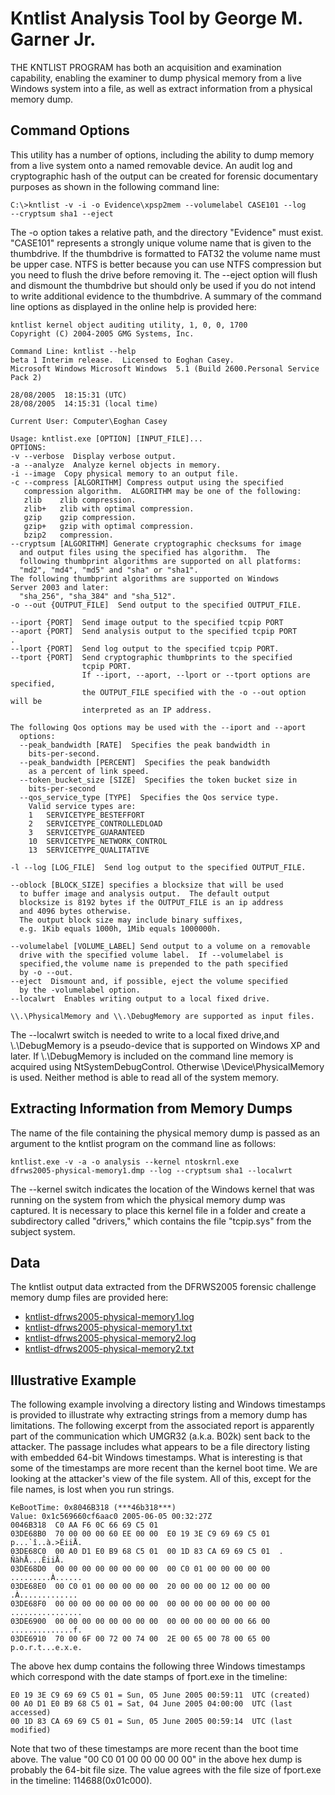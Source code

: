 # Kntlist Analysis Tool by George M. Garner Jr.

THE KNTLIST PROGRAM has both an acquisition and examination capability, enabling the examiner to dump physical memory from a live Windows system into a file, as well as extract information from a physical memory dump.

## Command Options
This utility has a number of options, including the ability to dump memory from a live system onto a named removable device. An audit log and cryptographic hash of the output can be created for forensic documentary purposes as shown in the following command line:

```
C:\>kntlist -v -i -o Evidence\xpsp2mem --volumelabel CASE101 --log 
--cryptsum sha1 --eject
```

The -o option takes a relative path, and the directory "Evidence" must exist. "CASE101" represents a strongly unique volume name that is given to the thumbdrive. If the thumbdrive is formatted to FAT32 the volume name must be upper case. NTFS is better because you can use NTFS compression but you need to flush the drive before removing it. The --eject option will flush and dismount the thumbdrive but should only be used if you do not intend to write additional evidence to the thumbdrive. A summary of the command line options as displayed in the online help is provided here:

```
kntlist kernel object auditing utility, 1, 0, 0, 1700
Copyright (C) 2004-2005 GMG Systems, Inc.

Command Line: kntlist --help
beta 1 Interim release.  Licensed to Eoghan Casey.
Microsoft Windows Microsoft Windows  5.1 (Build 2600.Personal Service Pack 2)

28/08/2005  18:15:31 (UTC)
28/08/2005  14:15:31 (local time)

Current User: Computer\Eoghan Casey

Usage: kntlist.exe [OPTION] [INPUT_FILE]...
OPTIONS:
-v --verbose  Display verbose output.
-a --analyze  Analyze kernel objects in memory.
-i --image  Copy physical memory to an output file.
-c --compress [ALGORITHM] Compress output using the specified
   compression algorithm.  ALGORITHM may be one of the following:
   zlib    zlib compression.
   zlib+   zlib with optimal compression.
   gzip    gzip compression.
   gzip+   gzip with optimal compression.
   bzip2   compression.
--cryptsum [ALGORITHM] Generate cryptographic checksums for image
  and output files using the specified has algorithm.  The
  following thumbprint algorithms are supported on all platforms:
  "md2", "md4", "md5" and "sha" or "sha1".
The following thumbprint algorithms are supported on Windows
Server 2003 and later:
  "sha_256", "sha_384" and "sha_512".
-o --out {OUTPUT_FILE]  Send output to the specified OUTPUT_FILE.

--iport {PORT]  Send image output to the specified tcpip PORT
--aport {PORT]  Send analysis output to the specified tcpip PORT
.
--lport {PORT]  Send log output to the specified tcpip PORT.
--tport {PORT]  Send cryptographic thumbprints to the specified
                tcpip PORT.
                If --iport, --aport, --lport or --tport options are specified,
                the OUTPUT_FILE specified with the -o --out option will be
                interpreted as an IP address.

The following Qos options may be used with the --iport and --aport
  options:
  --peak_bandwidth [RATE]  Specifies the peak bandwidth in
    bits-per-second.
  --peak_bandwidth [PERCENT]  Specifies the peak bandwidth
    as a percent of link speed.
  --token_bucket_size [SIZE]  Specifies the token bucket size in
    bits-per-second
  --qos_service_type [TYPE]  Specifies the Qos service type.
    Valid service types are:
    1   SERVICETYPE_BESTEFFORT
    2   SERVICETYPE_CONTROLLEDLOAD
    3   SERVICETYPE_GUARANTEED
    10  SERVICETYPE_NETWORK_CONTROL
    13  SERVICETYPE_QUALITATIVE

-l --log [LOG_FILE]  Send log output to the specified OUTPUT_FILE.

--oblock [BLOCK_SIZE] specifies a blocksize that will be used
  to buffer image and analysis output.  The default output
  blocksize is 8192 bytes if the OUTPUT_FILE is an ip address
  and 4096 bytes otherwise.
  The output block size may include binary suffixes,
  e.g. 1Kib equals 1000h, 1Mib equals 1000000h.

--volumelabel [VOLUME_LABEL] Send output to a volume on a removable
  drive with the specified volume label.  If --volumelabel is
  specified,the volume name is prepended to the path specified
  by -o --out.
--eject  Dismount and, if possible, eject the volume specified
  by the -volumelabel option.
--localwrt  Enables writing output to a local fixed drive.

\\.\PhysicalMemory and \\.\DebugMemory are supported as input files.
```

The --localwrt switch is needed to write to a local fixed drive,and \\.\DebugMemory is a pseudo-device that is supported on Windows XP and later. If \\.\DebugMemory is included on the command line memory is acquired using NtSystemDebugControl. Otherwise \Device\PhysicalMemory is used. Neither method is able to read all of the system memory.

## Extracting Information from Memory Dumps
The name of the file containing the physical memory dump is passed as an argument to the kntlist program on the command line as follows:

```
kntlist.exe -v -a -o analysis --kernel ntoskrnl.exe 
dfrws2005-physical-memory1.dmp --log --cryptsum sha1 --localwrt
```

The --kernel switch indicates the location of the Windows kernel that was running on the system from which the physical memory dump was captured. It is necessary to place this kernel file in a folder and create a subdirectory called "drivers," which contains the file "tcpip.sys" from the subject system.

## Data
The kntlist output data extracted from the DFRWS2005 forensic challenge memory dump files are provided here:

- [kntlist-dfrws2005-physical-memory1.log](kntlist-dfrws2005-physical-memory1.log)
- [kntlist-dfrws2005-physical-memory1.txt](kntlist-dfrws2005-physical-memory1.txt)
- [kntlist-dfrws2005-physical-memory2.log](kntlist-dfrws2005-physical-memory2.log)
- [kntlist-dfrws2005-physical-memory2.txt](kntlist-dfrws2005-physical-memory2.txt)

## Illustrative Example
The following example involving a directory listing and Windows timestamps is provided to illustrate why extracting strings from a memory dump has limitations. The following excerpt from the associated report is apparently part of the communication which UMGR32 (a.k.a. B02k) sent back to the attacker. The passage includes what appears to be a file directory listing with embedded 64-bit Windows timestamps. What is interesting is that some of the timestamps are more recent than the kernel boot time. We are looking at the attacker's view of the file system. All of this, except for the file names, is lost when you run strings.

```
KeBootTime: 0x8046B318 (***46b318***) 
Value: 0x1c569660cf6aac0 2005-06-05 00:32:27Z
0046B318  C0 AA F6 0C 66 69 C5 01
03DE68B0  70 00 00 00 60 EE 00 00  E0 19 3E C9 69 69 C5 01  p...`î..à.>ÉiiÅ.
03DE68C0  00 A0 D1 E0 B9 68 C5 01  00 1D 83 CA 69 69 C5 01  . ÑàhÅ...ÊiiÅ.
03DE68D0  00 00 00 00 00 00 00 00  00 C0 01 00 00 00 00 00  .........À......
03DE68E0  00 C0 01 00 00 00 00 00  20 00 00 00 12 00 00 00  .À.............
03DE68F0  00 00 00 00 00 00 00 00  00 00 00 00 00 00 00 00  ................
03DE6900  00 00 00 00 00 00 00 00  00 00 00 00 00 00 66 00  ..............f.
03DE6910  70 00 6F 00 72 00 74 00  2E 00 65 00 78 00 65 00  p.o.r.t...e.x.e.
```

The above hex dump contains the following three Windows timestamps which correspond with the date stamps of fport.exe in the timeline:
```
E0 19 3E C9 69 69 C5 01 = Sun, 05 June 2005 00:59:11  UTC (created)
00 A0 D1 E0 B9 68 C5 01 = Sat, 04 June 2005 04:00:00  UTC (last accessed)
00 1D 83 CA 69 69 C5 01 = Sun, 05 June 2005 00:59:14  UTC (last modified)
```
Note that two of these timestamps are more recent than the boot time above. The value "00 C0 01 00 00 00 00 00" in the above hex dump is probably the 64-bit file size. The value agrees with the file size of fport.exe in the timeline: 114688(0x01c000).
